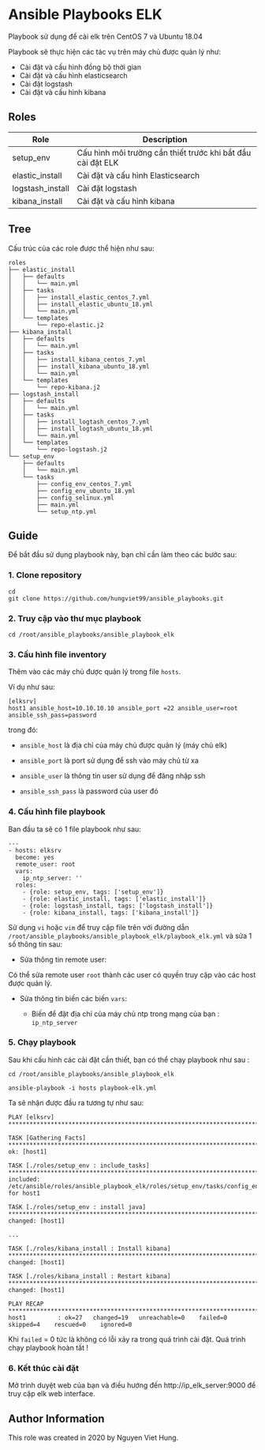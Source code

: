 # Ansible Playbooks ELK

Playbook sử dụng để cài elk trên CentOS 7 và Ubuntu 18.04

Playbook sẽ thực hiện các tác vụ trên máy chủ được quản lý như: 

- Cài đặt và cấu hình đồng bộ thời gian
- Cài đặt và cấu hình elasticsearch
- Cài đặt logstash
- Cài đặt và cấu hình kibana

## Roles

| Role | Description |
|-------|------------|
| setup_env | Cấu hình môi trường cần thiết trước khi bắt đầu cài đặt ELK |
| elastic_install | Cài đặt và cấu hình Elasticsearch | 
| logstash_install | Cài đặt logstash |
| kibana_install | Cài đặt và cấu hình kibana |

## Tree 

Cấu trúc của các role được thể hiện như sau: 

```
roles 
├── elastic_install
│   ├── defaults
│   │   └── main.yml
│   ├── tasks
│   │   ├── install_elastic_centos_7.yml
│   │   ├── install_elastic_ubuntu_18.yml
│   │   └── main.yml
│   └── templates
│       └── repo-elastic.j2
├── kibana_install
│   ├── defaults
│   │   └── main.yml
│   ├── tasks
│   │   ├── install_kibana_centos_7.yml
│   │   ├── install_kibana_ubuntu_18.yml
│   │   └── main.yml
│   └── templates
│       └── repo-kibana.j2
├── logstash_install
│   ├── defaults
│   │   └── main.yml
│   ├── tasks
│   │   ├── install_logtash_centos_7.yml
│   │   ├── install_logtash_ubuntu_18.yml
│   │   └── main.yml
│   └── templates
│       └── repo-logstash.j2
└── setup_env
    ├── defaults
    │   └── main.yml
    └── tasks
        ├── config_env_centos_7.yml
        ├── config_env_ubuntu_18.yml
        ├── config_selinux.yml
        ├── main.yml
        └── setup_ntp.yml
```

## Guide

Để bắt đầu sử dụng playbook này, bạn chỉ cần làm theo các bước sau: 

### 1. Clone repository

```
cd
git clone https://github.com/hungviet99/ansible_playbooks.git
```
### 2. Truy cập vào thư mục playbook

```
cd /root/ansible_playbooks/ansible_playbook_elk
```
### 3. Cấu hình file inventory

Thêm vào các máy chủ được quản lý trong file `hosts`. 

Ví dụ như sau: 

```
[elksrv]
host1 ansible_host=10.10.10.10 ansible_port =22 ansible_user=root ansible_ssh_pass=password
```

trong đó: 

- `ansible_host` là địa chỉ của máy chủ được quản lý (máy chủ elk)

- `ansible_port` là port sử dụng để ssh vào máy chủ từ xa

- `ansible_user` là thông tin user sử dụng để đăng nhập ssh 

- `ansible_ssh_pass` là password của user đó

### 4. Cấu hình file playbook

Ban đầu ta sẽ có 1 file playbook như sau: 

```
---
- hosts: elksrv
  become: yes
  remote_user: root
  vars:
    ip_ntp_server: ''
  roles: 
    - {role: setup_env, tags: ['setup_env']}
    - {role: elastic_install, tags: ['elastic_install']}
    - {role: logstash_install, tags: ['logstash_install']}
    - {role: kibana_install, tags: ['kibana_install']}
```

Sử dụng `vi` hoặc `vim` để truy cập file trên với đường dẫn `/root/ansible_playbooks/ansible_playbook_elk/playbook_elk.yml` và sửa 1 số thông tin sau:

- Sửa thông tin remote user:

Có thể sửa remote user `root` thành các user có quyền truy cập vào các host được quản lý.

- Sửa thông tin biến các biến `vars`: 

    - Biến để đặt địa chỉ của máy chủ ntp trong mạng của bạn : `ip_ntp_server`

### 5. Chạy playbook

Sau khi cấu hình các cài đặt cần thiết, bạn có thể chạy playbook như sau :

```
cd /root/ansible_playbooks/ansible_playbook_elk

ansible-playbook -i hosts playbook-elk.yml
```

Ta sẽ nhận được đầu ra tương tự như sau: 

```
PLAY [elksrv] ******************************************************************************************************************************************************

TASK [Gathering Facts] *********************************************************************************************************************************************
ok: [host1]

TASK [./roles/setup_env : include_tasks] ***************************************************************************************************************************
included: /etc/ansible/roles/ansible_playbook_elk/roles/setup_env/tasks/config_env_ubuntu_18.yml for host1

TASK [./roles/setup_env : install java] ****************************************************************************************************************************
changed: [host1]

...

TASK [./roles/kibana_install : Install kibana] *********************************************************************************************************************
changed: [host1]

TASK [./roles/kibana_install : Restart kibana] *********************************************************************************************************************
changed: [host1]

PLAY RECAP *********************************************************************************************************************************************************
host1         : ok=27   changed=19   unreachable=0    failed=0    skipped=4    rescued=0    ignored=0
```
Khi `failed` = 0 tức là không có lỗi xảy ra trong quá trình cài đặt. Quá trình chạy playbook hoàn tất !

### 6. Kết thúc cài đặt 

Mở trình duyệt web của bạn và điều hướng đến http://ip_elk_server:9000 để truy cập elk web interface. 

Author Information
------------------

This role was created in 2020 by Nguyen Viet Hung.

